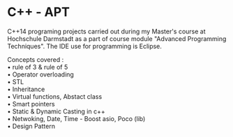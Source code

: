 # C++ - APT 

C++14 programing projects carried out during my Master's course at Hochschule Darmstadt as a part of course module "Advanced Programming Techniques". The IDE use for programming is Eclipse. 

Concepts covered :\
  • rule of 3 & rule of 5\
  • Operator overloading\
  • STL\
  • Inheritance\
  • Virtual functions, Abstact class\
  • Smart pointers\
  • Static & Dynamic Casting in c++\
  • Netwoking, Date, Time - Boost asio, Poco (lib)\
  • Design Pattern
  


